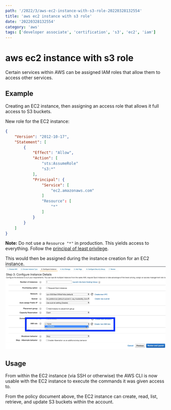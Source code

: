 ```yaml
---
path: '/2022/3/aws-ec2-instance-with-s3-role-20220328132554'
title: 'aws ec2 instance with s3 role'
date: '20220328132554'
category: 'aws'
tags: ['developer associate', 'certification', 's3', 'ec2', 'iam']
---
```


# aws ec2 instance with s3 role
Certain services within AWS can be assigned IAM roles that allow them to access
other services.

## Example
Creating an EC2 instance, then assigning an access role that allows it full access
to S3 buckets.

New role for the EC2 instance:
```json
{
    "Version": "2012-10-17",
    "Statement": [
        {
            "Effect": "Allow",
            "Action": [
                "sts:AssumeRole"
                "s3:*"
            ],
            "Principal": {
                "Service": [
                    "ec2.amazonaws.com"
                ]
                "Resource": [
                    "*"
                ]
            }
        }
    ]
}
```

**Note:** Do not use a `Resource "*"` in production. This yields access to everything.
Follow the [principal of least privilege](https://us-cert.cisa.gov/bsi/articles/knowledge/principles/least-privilege#:~:text=The%20Principle%20of%20Least%20Privilege%20states%20that%20a%20subject%20should,control%20the%20assignment%20of%20rights.).

This would then be assigned during the instance creation for an EC2 instance.
![Assigning an IAM role to a newly created EC2 instance](./20220328133100-img-1.png)

## Usage
From within the EC2 instance (via SSH or otherwise) the AWS CLI is now usable with the
EC2 instance to execute the commands it was given access to.

From the policy document above, the EC2 instance can create, read, list, retrieve,
and update S3 buckets within the account.

